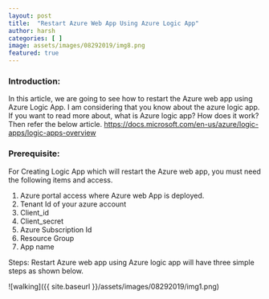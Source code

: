 ```yaml
---
layout: post
title:  "Restart Azure Web App Using Azure Logic App"
author: harsh
categories: [ ]
image: assets/images/08292019/img8.png
featured: true
---
```


### Introduction: 
In this article, we are going to see how to restart the Azure web app using Azure Logic App. I am considering that you know about the azure logic app. If you want to read more about, what is Azure logic app? How does it work? Then refer the below article. 
  https://docs.microsoft.com/en-us/azure/logic-apps/logic-apps-overview

### Prerequisite:
For Creating Logic App which will restart the Azure web app, you must need the following items and access. 
1.	Azure portal access where Azure web App is deployed. 
2.	Tenant Id of your azure account 
3.	Client_id 
4.	Client_secret 
5.	Azure Subscription Id
6.	Resource Group 
7.	App name 

Steps: 
Restart Azure web app using Azure logic app will have three simple steps as shown below. 

![walking]({{ site.baseurl }}/assets/images/08292019/img1.png)
